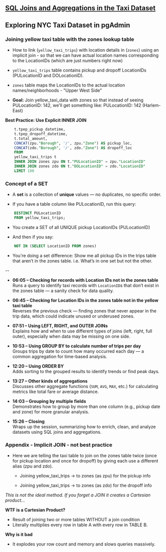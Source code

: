 

## [SQL Joins and Aggregations in the Taxi Dataset](https://www.youtube.com/watch?v=QEcps_iskgg&list=PL3MmuxUbc_hJed7dXYoJw8DoCuVHhGEQb&index=10)

## Exploring NYC Taxi Dataset in pgAdmin

 ### Joining yellow taxi table with the zones lookup table 
  - How to link (`yellow_taxi_trips`) with location details in (`zones`) using an implicit join - so that we can have actual location names corresponding to the LocationIDs (which are just numbers right now)

  - `yellow_taxi_trips` table contains pickup and dropoff LocationIDs (PULocationID and DOLocationID). 
  - `zones` table maps the LocationIDs to the actual location names/neighborhoods - "Upper West Side" 

  - **Goal:**  Join yellow_taxi_data with zones so that instead of seeing PULocationID: 142, we'll get something like: PULocationID: 142 (Harlem-East)

**Best Practice: Use Explicit INNER JOIN**
``` sql SELECT 
    t.tpep_pickup_datetime, 
    t.tpep_dropoff_datetime, 
    t.total_amount, 
    CONCAT(zpu."Borough", '/', zpu."Zone") AS pickup_loc, 
    CONCAT(zdo."Borough", '/', zdo."Zone") AS dropoff_loc
    FROM 
    yellow_taxi_trips t
    INNER JOIN zones zpu ON t."PULocationID" = zpu."LocationID"
    INNER JOIN zones zdo ON t."DOLocationID" = zdo."LocationID"
    LIMIT 100
```

### Concept of a SET 
- A **set** is a collection of **unique** values — no duplicates, no specific order.

- If you have a table column like PULocationID, run this query: 
``` sql SELECT 
    DISTINCT PULocationID
    FROM yellow_taxi_trips; 
```
- You create a SET of all UNIQUE pickup LocationIDs (PULocationID)

 - And then if you say: 

``` sql WHERE PULocationID 
    NOT IN (SELECT LocationID FROM zones) 
```
- You're doing a set difference: Show me all pickup IDs in the trips table that aren’t in the zones table.
i.e. What’s in one set but not the other.





--

- **06:05 – Checking for records with Location IDs not in the zones table**  
  Runs a query to identify taxi records with `LocationID`s that don’t exist in the zones table — a sanity check for data quality.

- **06:45 – Checking for Location IDs in the zones table not in the yellow taxi table**  
  Reverses the previous check — finding zones that never appear in the trip data, which could indicate unused or underused zones.

- **07:51 – Using LEFT, RIGHT, and OUTER JOINs**  
  Explains how and when to use different types of joins (left, right, full outer), especially when data may be missing on one side.

- **10:53 – Using GROUP BY to calculate number of trips per day**  
  Groups trips by date to count how many occurred each day — a common aggregation for time-based analysis.

- **12:20 – Using ORDER BY**  
  Adds sorting to the grouped results to identify trends or find peak days.

- **13:27 – Other kinds of aggregations**  
  Discusses other aggregate functions (`SUM`, `AVG`, `MAX`, etc.) for calculating metrics like total fare or average distance.

- **14:03 – Grouping by multiple fields**  
  Demonstrates how to group by more than one column (e.g., pickup date and zone) for more granular analysis.

- **15:26 – Closing**  
  Wraps up the session, summarizing how to enrich, clean, and analyze datasets using SQL joins and aggregations.

 ### Appendix - Implicit JOIN - not best practice 
- Here we are telling the taxi table to join on the zones table twice (once for pickup location and once for  dropoff) by giving each use a different alias (zpu and zdo). 

    - Joining yellow_taxi_trips → to zones (as zpu) for the pickup info

    - Joining yellow_taxi_trips → to zones (as zdo) for the dropoff info

*This is not the ideal method. If you forget a JOIN it creates a Cartesian product...*

 **WTF is a Cartesian Product?** 
- Result of joining two or more tables WITHOUT a join condition 
- Literally multiplies every row in table A with every row in TABLE B. 

**Why is it bad** 
- It explodes your row count and memory and slows queries massively. 